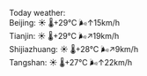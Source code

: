 Today weather:  
Beijing: ☀️   🌡️+29°C 🌬️↑15km/h  
Tianjin: ☀️   🌡️+29°C 🌬️↗19km/h  
Shijiazhuang: ☀️   🌡️+28°C 🌬️↗9km/h  
Tangshan: ☀️   🌡️+27°C 🌬️↑22km/h  
